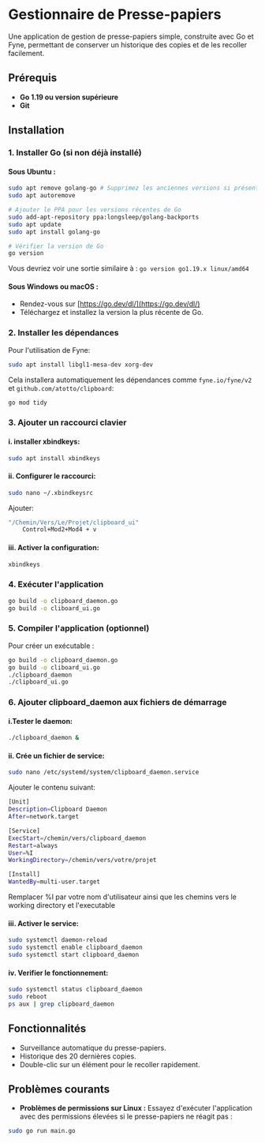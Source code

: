 # Gestionnaire de Presse-papiers

Une application de gestion de presse-papiers simple, construite avec Go et Fyne, permettant de conserver un historique des copies et de les recoller facilement.

## Prérequis

- **Go 1.19 ou version supérieure**
- **Git**

## Installation

### 1. Installer Go (si non déjà installé)

#### Sous Ubuntu :

```bash
sudo apt remove golang-go # Supprimez les anciennes versions si présentes
sudo apt autoremove

# Ajouter le PPA pour les versions récentes de Go
sudo add-apt-repository ppa:longsleep/golang-backports
sudo apt update
sudo apt install golang-go

# Vérifier la version de Go
go version
```

Vous devriez voir une sortie similaire à : `go version go1.19.x linux/amd64`

#### Sous Windows ou macOS :

- Rendez-vous sur [https://go.dev/dl/](https://go.dev/dl/)
- Téléchargez et installez la version la plus récente de Go.

### 2. Installer les dépendances

Pour l'utilisation de Fyne:

```bash
sudo apt install libgl1-mesa-dev xorg-dev
```


Cela installera automatiquement les dépendances comme `fyne.io/fyne/v2` et `github.com/atotto/clipboard`:

```bash
go mod tidy
```
### 3. Ajouter un raccourci clavier

#### i. installer xbindkeys:

```bash
sudo apt install xbindkeys
```

#### ii. Configurer le raccourci:

```bash
sudo nano ~/.xbindkeysrc
```

Ajouter:

```bash
"/Chemin/Vers/Le/Projet/clipboard_ui"
    Control+Mod2+Mod4 + v
```

#### iii. Activer la configuration:

```bash
xbindkeys
```

### 4. Exécuter l'application

```bash
go build -o clipboard_daemon.go
go build -o cliboard_ui.go
```

### 5. Compiler l'application (optionnel)

Pour créer un exécutable :

```bash
go build -o clipboard_daemon.go
go build -o cliboard_ui.go
./clipboard_daemon
./clipboard_ui.go
```

### 6. Ajouter clipboard_daemon aux fichiers de démarrage

#### i.Tester le daemon:

```bash
./clipboard_daemon &
```

#### ii. Crée un fichier de service:

```bash
sudo nano /etc/systemd/system/clipboard_daemon.service
```

Ajouter le contenu suivant:

```bash
[Unit]
Description=Clipboard Daemon
After=network.target

[Service]
ExecStart=/chemin/vers/clipboard_daemon
Restart=always
User=%I
WorkingDirectory=/chemin/vers/votre/projet

[Install]
WantedBy=multi-user.target
```
Remplacer %I par votre nom d'utilisateur ainsi que les chemins vers le working directory et l'executable

#### iii. Activer le service:

```bash
sudo systemctl daemon-reload
sudo systemctl enable clipboard_daemon
sudo systemctl start clipboard_daemon
```

#### iv. Verifier le fonctionnement:

```bash
sudo systemctl status clipboard_daemon
sudo reboot
ps aux | grep clipboard_daemon
```


## Fonctionnalités

- Surveillance automatique du presse-papiers.
- Historique des 20 dernières copies.
- Double-clic sur un élément pour le recoller rapidement.

## Problèmes courants

- **Problèmes de permissions sur Linux :**
Essayez d'exécuter l'application avec des permissions élevées si le presse-papiers ne réagit pas :

```bash
sudo go run main.go
```
